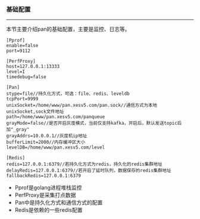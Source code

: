 ### 基础配置
------
本节主要介绍pan的基础配置，主要是监控、日志等。
```shell
[Pprof]
enable=false
port=9112

[PerfProxy]
host=127.0.0.1:13333
level=I
timedebug=false

[Pan]
stype=file//持久化方式，可选：file、redis、leveldb
tcpPort=9999
unixSocket=/home/www/pan.xesv5.com/pan.sock//通信方式为本地unixSocket,sock文件地址
path=/home/www/pan.xesv5.com/panqueue
grayMode=false//是否开启灰度模式，当前仅支持kafka，开启后，默认发送topic后加"_gray"
grayAddrs=10.0.0.1//灰度机ip地址
bufferLimit=2000//内存缓冲区大小
levelDB=/home/www/pan.xesv5.com/level

[Redis]
redis=127.0.0.1:6379//若持久化方式为redis，持久化的redis集群地址
delayRedis=127.0.0.1:6379//若开启了延时队列，数据保存的redis集群地址
fallbackRedis=127.0.0.1:6379

```

* Pprof是golang进程堆栈监控
* PerfProxy是采集打点数据
* Pan中是持久化方式和通信方式的配置
* Redis是依赖的一些redis配置